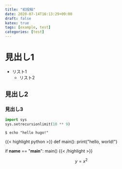 ```yaml
---
title: "初投稿"
date: 2020-07-14T16:13:29+09:00
draft: false
katex: true
tags: [example, test]
categories: [test]
---
```


# 見出し1

* リスト1
    * リスト2

## 見出し2

### 見出し3

```python
import sys
sys.setrecursionlimit(10 ** 9)
```

```shell
$ echo "hello hugo!"
```

{{< highlight python >}}
def main():
    print("hello, world!")

if __name__ == "__main__":
    main()
{{< /highlight >}}

$$
    y = x^2
$$
